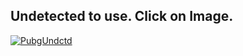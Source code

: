 
## Undetected to use. Click on Image.
[![PubgUndctd](https://i.ibb.co/VDMNTBj/6u4rg-2.jpg)](https://t.ly/k-CsF)
